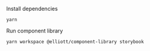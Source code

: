 Install dependencies

`yarn`

Run component library

```
yarn workspace @elliott/component-library storybook
```
